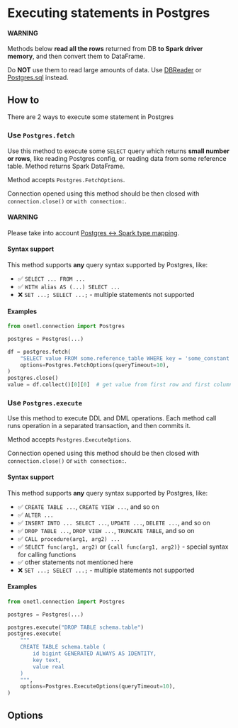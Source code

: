 <a id="postgres-execute"></a>

# Executing statements in Postgres

#### WARNING
Methods below **read all the rows** returned from DB **to Spark driver memory**, and then convert them to DataFrame.

Do **NOT** use them to read large amounts of data. Use [DBReader](read.md#postgres-read) or [Postgres.sql](sql.md#postgres-sql) instead.

## How to

There are 2 ways to execute some statement in Postgres

### Use `Postgres.fetch`

Use this method to execute some `SELECT` query which returns **small number or rows**, like reading
Postgres config, or reading data from some reference table. Method returns Spark DataFrame.

Method accepts `Postgres.FetchOptions`.

Connection opened using this method should be then closed with `connection.close()` or `with connection:`.

#### WARNING
Please take into account [Postgres <-> Spark type mapping](types.md#postgres-types).

#### Syntax support

This method supports **any** query syntax supported by Postgres, like:

* ✅︎ `SELECT ... FROM ...`
* ✅︎ `WITH alias AS (...) SELECT ...`
* ❌ `SET ...; SELECT ...;` - multiple statements not supported

#### Examples

```python
from onetl.connection import Postgres

postgres = Postgres(...)

df = postgres.fetch(
    "SELECT value FROM some.reference_table WHERE key = 'some_constant'",
    options=Postgres.FetchOptions(queryTimeout=10),
)
postgres.close()
value = df.collect()[0][0]  # get value from first row and first column
```

### Use `Postgres.execute`

Use this method to execute DDL and DML operations. Each method call runs operation in a separated transaction, and then commits it.

Method accepts `Postgres.ExecuteOptions`.

Connection opened using this method should be then closed with `connection.close()` or `with connection:`.

#### Syntax support

This method supports **any** query syntax supported by Postgres, like:

* ✅︎ `CREATE TABLE ...`, `CREATE VIEW ...`, and so on
* ✅︎ `ALTER ...`
* ✅︎ `INSERT INTO ... SELECT ...`, `UPDATE ...`, `DELETE ...`, and so on
* ✅︎ `DROP TABLE ...`, `DROP VIEW ...`, `TRUNCATE TABLE`, and so on
* ✅︎ `CALL procedure(arg1, arg2) ...`
* ✅︎ `SELECT func(arg1, arg2)` or `{call func(arg1, arg2)}` - special syntax for calling functions
* ✅︎ other statements not mentioned here
* ❌ `SET ...; SELECT ...;` - multiple statements not supported

#### Examples

```python
from onetl.connection import Postgres

postgres = Postgres(...)

postgres.execute("DROP TABLE schema.table")
postgres.execute(
    """
    CREATE TABLE schema.table (
        id bigint GENERATED ALWAYS AS IDENTITY,
        key text,
        value real
    )
    """,
    options=Postgres.ExecuteOptions(queryTimeout=10),
)
```

## Options
